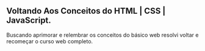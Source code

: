 ## Voltando Aos Conceitos do HTML | CSS | JavaScript.  

Buscando aprimorar e relembrar os conceitos do básico web resolvi voltar e recomeçar o curso web completo.
